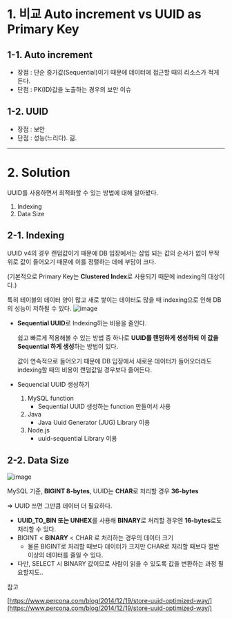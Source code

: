 # 1. 비교 Auto increment vs UUID as Primary Key

## 1-1. Auto increment

- 장점 : 단순 증가값(Sequential)이기 때문에 데이터에 접근할 때의 리소스가 적게 든다.
- 단점 : PK(ID)값을 노출하는 경우의 보안 이슈

## 1-2. UUID

- 장점 : 보안
- 단점 : 성능(느리다). 긺.

---

# 2. Solution

UUID를 사용하면서 최적화할 수 있는 방법에 대해 알아봤다. 

1. Indexing
2. Data Size

## 2-1. Indexing

UUID v4의 경우 랜덤값이기 때문에 DB 입장에서는 삽입 되는 값의 순서가 없이 무작위로 값이 들어오기 때문에 이를 정렬하는 데에 부담이 크다. 

(기본적으로 Primary Key는 **Clustered Index**로 사용되기 때문에 indexing의 대상이다.)

특히 테이블의 데이터 양이 많고 새로 쌓이는 데이터도 많을 때 indexing으로 인해 DB의 성능이 저하될 수 있다.
![image](https://user-images.githubusercontent.com/57996351/177388284-8a6bf31d-8839-4da1-920a-b0079ea0e325.png)

- **Sequential UUID**로 Indexing하는 비용을 줄인다.
    
    쉽고 빠르게 적용해볼 수 있는 방법 중 하나로 **UUID를 랜덤하게 생성하되 이 값을 Sequential 하게 생성**하는 방법이 있다. 
    
    값이 연속적으로 들어오기 때문에 DB 입장에서 새로운 데이터가 들어오더라도 indexing할 때의 비용이 랜덤값일 경우보다 줄어든다. 
    
- Sequencial UUID 생성하기
    1. MySQL function
        - Sequential UUID 생성하는 function 만들어서 사용
    2. Java 
        - Java Uuid Generator (JUG) Library 이용
    3. Node.js
        - uuid-sequential Library 이용

## 2-2. Data Size

![image](https://user-images.githubusercontent.com/57996351/177388218-426b2807-b4de-412b-bb9a-69bb48d7ced3.png)


MySQL 기준, **BIGINT 8-bytes**, UUID는 **CHAR**로 처리할 경우 **36-bytes**

⇒ UUID 쓰면 그만큼 데이터 더 필요하다.

- **UUID_TO_BIN 또는 UNHEX**를 사용해 **BINARY**로 처리할 경우엔 **16-bytes**로도 처리할 수 있다.
- BIGINT < **BINARY** < CHAR 로 처리하는 경우의 데이터 크기
    - 물론 BIGINT로 처리할 때보다 데이터가 크지만 CHAR로 처리할 때보다 절반 이상의 데이터를 줄일 수 있다.
- 다만, SELECT 시 BINARY 값이므로 사람이 읽을 수 있도록 값을 변환하는 과정 필요할지도..

참고

[https://www.percona.com/blog/2014/12/19/store-uuid-optimized-way/](https://www.percona.com/blog/2014/12/19/store-uuid-optimized-way/)
